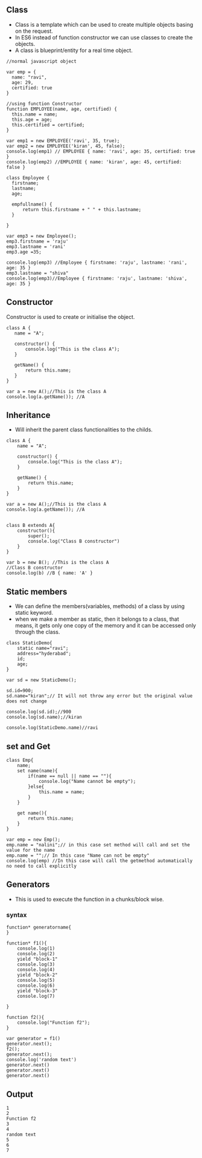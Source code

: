 ## Class
  - Class is a template which can be used to create multiple objects basing on the request.
  - In ES6 instead of function constructor we can use classes to create the objects.
  - A class is blueprint/entity for a real time object.
  
  ```
  //normal javascript object

var emp = {
    name: "ravi",
    age: 29,
    certified: true
}

//using function Constructor
function EMPLOYEE(name, age, certified) {
    this.name = name;
    this.age = age;
    this.certified = certified;
}

var emp1 = new EMPLOYEE('ravi', 35, true);
var emp2 = new EMPLOYEE('kiran', 45, false);
console.log(emp1) // EMPLOYEE { name: 'ravi', age: 35, certified: true }
console.log(emp2) //EMPLOYEE { name: 'kiran', age: 45, certified: false }

class Employee {
    firstname;
    lastname;
    age;

    empfullname() {
        return this.firstname + " " + this.lastname;
    }

}

var emp3 = new Employee();
emp3.firstname = 'raju'
emp3.lastname = 'rani'
emp3.age =35;

console.log(emp3) //Employee { firstname: 'raju', lastname: 'rani', age: 35 }
emp3.lastname = "shiva"
console.log(emp3)//Employee { firstname: 'raju', lastname: 'shiva', age: 35 }

```
## Constructor
   Constructor is used to create or initialise the object.
   
 ```
 class A {
    name = "A";

    constructor() {
        console.log("This is the class A");
    }

    getName() {
        return this.name;
    }
}

var a = new A();//This is the class A
console.log(a.getName()); //A

```

## Inheritance
- Will inherit the parent class functionalities to the childs.

```
class A {
    name = "A";

    constructor() {
        console.log("This is the class A");
    }

    getName() {
        return this.name;
    }
}

var a = new A();//This is the class A
console.log(a.getName()); //A


class B extends A{
    constructor(){
        super();
        console.log("Class B constructor")
    }
}

var b = new B(); //This is the class A
//Class B constructor
console.log(b) //B { name: 'A' }

```

## Static members
- We can define the members(variables, methods) of a class by using static keyword.
- when we make a member as static, then it belongs to a class, that means, it gets only one copy of the memory and it can be accessed only through the class.

```
class StaticDemo{
    static name="ravi";
    address="hyderabad";
    id;
    age;
}

var sd = new StaticDemo();

sd.id=900;
sd.name="kiran";// It will not throw any error but the original value does not change

console.log(sd.id);//900
console.log(sd.name);//kiran

console.log(StaticDemo.name)//ravi

```

## set and Get 

```
class Emp{
    name;
    set name(name){
        if(name == null || name == ""){
            console.log("Name cannot be empty");
        }else{
            this.name = name;
        }
    }

    get name(){
        return this.name;
    }
}

var emp = new Emp();
emp.name = "nalini";// in this case set method will call and set the value for the name
emp.name = "";// In this case "Name can not be empty"
console.log(emp) //In this case will call the getmethod automatically no need to call explicitly

```

## Generators
- This is used to execute the function in a chunks/block wise.


### syntax

```
function* generatorname{
}

```

```
function* f1(){
    console.log(1)
    console.log(2)
    yield "block-1"
    console.log(3)
    console.log(4)
    yield "block-2"
    console.log(5)
    console.log(6)
    yield "block-3"
    console.log(7)

}

function f2(){
    console.log("Function f2");
}

var generator = f1()
generator.next();
f2();
generator.next();
console.log('random text')
generator.next()
generator.next()
generator.next()

```

## Output

```
1
2
Function f2
3
4
random text
5
6
7

```

